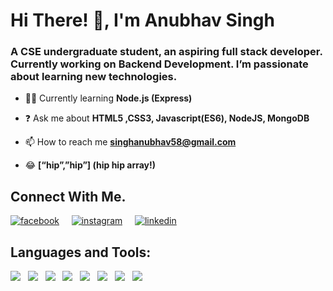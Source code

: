 # Hi There! 👋, I'm Anubhav Singh

### A CSE undergraduate student, an aspiring full stack developer. Currently working on Backend Development. I’m passionate about learning new technologies.

-    👨‍💻  Currently learning  **Node.js (Express)**
   
   
-   ❓  Ask me about  **HTML5 ,CSS3, Javascript(ES6), NodeJS, MongoDB**
    
-   📫  How to reach me  **[singhanubhav58@gmail.com](mailto:singhanubhav@gmail.com)**
    
-   😂   **[“hip”,”hip”] (hip hip array!)**

## Connect With Me.
[![facebook](https://img.icons8.com/metro/50/000000/facebook-new--v2.png)](https://www.facebook.com/mr.awkwardd/) &nbsp; &nbsp;
[![instagram](https://img.icons8.com/ios/50/000000/instagram-new--v2.png)](https://www.instagram.com/fake.anubhav/) &nbsp; &nbsp;
[![linkedin](https://img.icons8.com/metro/50/000000/linkedin.png)](https://www.linkedin.com/in/singhanubhav58/) &nbsp; &nbsp;

## Languages and Tools:
<img src="https://img.icons8.com/color/50/000000/html-5.png"/> &nbsp;
<img src="https://img.icons8.com/color/48/000000/css3.png"/> &nbsp;
<img src="https://img.icons8.com/color/48/000000/bootstrap.png"/> &nbsp;
<img src="https://img.icons8.com/color/48/000000/javascript.png"/> &nbsp;
<img src="https://img.icons8.com/ios-filled/50/000000/jquery.png"/> &nbsp;
<img src="https://img.icons8.com/color/50/000000/nodejs.png"/> &nbsp;
<img src="https://img.icons8.com/ultraviolet/48/000000/react.png"/> &nbsp;
<img src="https://img.icons8.com/color/48/000000/java-coffee-cup-logo.png"/> &nbsp;
